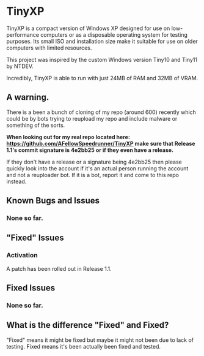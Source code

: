 # TinyXP
TinyXP is a compact version of Windows XP designed for use on low-performance computers or as a disposable operating system for testing purposes. Its small ISO and installation size make it suitable for use on older computers with limited resources. 

This project was inspired by the custom Windows version Tiny10 and Tiny11 by NTDEV. 

Incredibly, TinyXP is able to run with just 24MB of RAM and 32MB of VRAM.

## A warning.
There is a been a bunch of cloning of my repo (around 600) recently which could be by bots trying to reupload my repo and include malware or something of the sorts. 

**When looking out for my real repo located here: https://github.com/AFellowSpeedrunner/TinyXP make sure that Release 1.1's commit signature is 4e2bb25 or if they even have a release.** 

If they don't have a release or a signature being 4e2bb25 then please quickly look into the account if it's an actual person running the account and not a reuploader bot. If it is a bot, report it and come to this repo instead.

## Known Bugs and Issues
### None so far.

## "Fixed" Issues
### Activation
A patch has been rolled out in Release 1.1.

## Fixed Issues
### None so far.

## What is the difference "Fixed" and Fixed?
"Fixed" means it might be fixed but maybe it might not been due to lack of testing. Fixed means it's been actually been fixed and tested.
